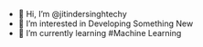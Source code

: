- 👋 Hi, I’m @jitindersinghtechy
- 👀 I’m interested in Developing Something New
- 🌱 I’m currently learning #Machine Learning

<!---
jitindersinghtechy/jitindersinghtechy is a ✨ special ✨ repository because its `README.md` (this file) appears on your GitHub profile.
You can click the Preview link to take a look at your changes.
--->
